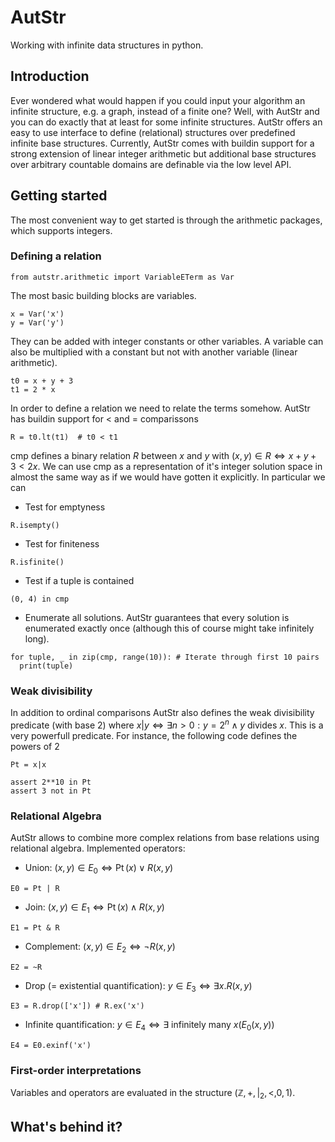 # AutStr
Working with infinite data structures in python.

## Introduction
Ever wondered what would happen if you could input your algorithm an infinite structure, e.g. a graph, instead of a finite one?
Well, with AutStr and you can do exactly that at least for some infinite structures.
AutStr offers an easy to use interface to define (relational) structures over predefined infinite base structures. 
Currently, AutStr comes with buildin support for a strong extension of linear integer arithmetic but additional base structures over arbitrary countable domains are definable via the low level API.

## Getting started
The most convenient way to get started is through the arithmetic packages, which supports integers.
### Defining a relation
```{.py}
from autstr.arithmetic import VariableETerm as Var
```
The most basic building blocks are variables. 
```
x = Var('x')
y = Var('y')
```
They can be added with integer constants or other variables. A variable can also be multiplied with a constant but not with another variable (linear arithmetic).
```
t0 = x + y + 3
t1 = 2 * x
```
In order to define a relation we need to relate the terms somehow. AutStr has buildin support for $<$ and $=$ comparissons
```
R = t0.lt(t1)  # t0 < t1 
```
cmp defines a binary relation $R$ between $x$ and $y$ with $(x, y)\in R \Leftrightarrow x + y + 3 < 2x$.
We can use cmp as a representation of it's integer solution space in almost the same way as if we would have gotten it explicitly. In particular we can
* Test for emptyness
```
R.isempty()
```
* Test for finiteness
```
R.isfinite()
```
* Test if a tuple is contained
```
(0, 4) in cmp
```
* Enumerate all solutions. AutStr guarantees that every solution is enumerated exactly once (although this of course might take infinitely long).
```
for tuple, _ in zip(cmp, range(10)): # Iterate through first 10 pairs
  print(tuple)
```

### Weak divisibility
In addition to ordinal comparisons AutStr also defines the weak divisibility predicate (with base 2) where $x| y\Leftrightarrow\exists n > 0: y = 2^n \wedge y \text{ divides } x$. This is a very powerfull predicate. For instance, the following code defines the powers of $2$
```
Pt = x|x

assert 2**10 in Pt
assert 3 not in Pt
```

### Relational Algebra
AutStr allows to combine more complex relations from base relations using relational algebra. Implemented operators:
* Union: $(x, y)\in E_0 \Leftrightarrow \mathop{Pt}(x) \vee R(x, y)$
```
E0 = Pt | R 
```
* Join: $(x, y)\in E_1 \Leftrightarrow \mathop{Pt}(x) \wedge R(x, y)$
```
E1 = Pt & R
```
* Complement: $(x, y)\in E_2 \Leftrightarrow \neg R(x, y)$
```
E2 = ~R
```
* Drop (= existential quantification): $y\in E_3 \Leftrightarrow \exists x.R(x, y)$
```
E3 = R.drop(['x']) # R.ex('x')
```
* Infinite quantification: $y\in E_4 \Leftrightarrow \exists \text{ infinitely many } x(E_0(x, y))$
```
E4 = E0.exinf('x') 
```

### First-order interpretations

Variables and operators are evaluated in the structure $(\mathbb{Z}, +, |_2, <, 0, 1)$. 


## What's behind it?


